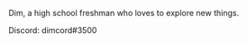 Dim, a high school freshman who loves to explore new things.

Discord: dimcord#3500

<!---
DimKFPS/DimKFPS is a ✨ special ✨ repository because its `README.md` (this file) appears on your GitHub profile.
You can click the Preview link to take a look at your changes.
--->
